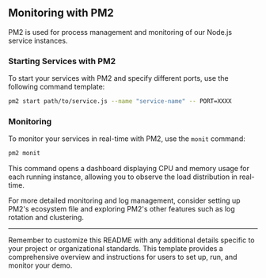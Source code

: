 

## Monitoring with PM2

PM2 is used for process management and monitoring of our Node.js service instances.

### Starting Services with PM2

To start your services with PM2 and specify different ports, use the following command template:
```bash
pm2 start path/to/service.js --name "service-name" -- PORT=XXXX
```

### Monitoring

To monitor your services in real-time with PM2, use the `monit` command:
```bash
pm2 monit
```

This command opens a dashboard displaying CPU and memory usage for each running instance, allowing you to observe the load distribution in real-time.

For more detailed monitoring and log management, consider setting up PM2's ecosystem file and exploring PM2's other features such as log rotation and clustering.

---

Remember to customize this README with any additional details specific to your project or organizational standards. This template provides a comprehensive overview and instructions for users to set up, run, and monitor your demo.